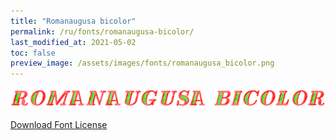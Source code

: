 ```yaml
---
title: "Romanaugusa bicolor"
permalink: /ru/fonts/romanaugusa-bicolor/
last_modified_at: 2021-05-02
toc: false
preview_image: /assets/images/fonts/romanaugusa_bicolor.png
---
```

![Baumans](/assets/images/fonts/romanaugusa_bicolor.png)

[Download Font License](https://github.com/inkstitch/inkstitch/tree/main/fonts/romanaugusa_bicolor/LICENSE)
